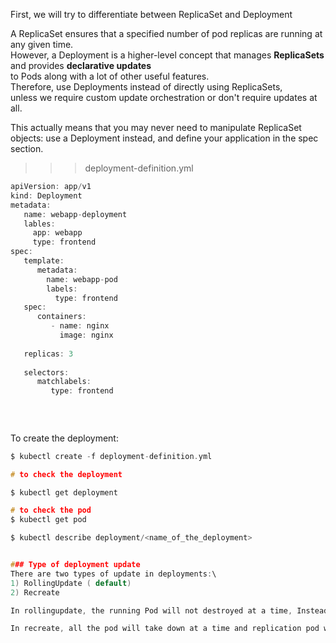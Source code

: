 First, we will try to differentiate between ReplicaSet and Deployment

A ReplicaSet ensures that a specified number of pod replicas are running at any given time.\
However, a Deployment is a higher-level concept that manages **ReplicaSets** and provides **declarative updates**\
to Pods along with a lot of other useful features.\
Therefore, use Deployments instead of
directly using ReplicaSets,\
unless we require custom update orchestration or don't require updates at all.

This actually means that you may never need to manipulate ReplicaSet objects: use a Deployment instead, and define your application in the spec section.

>>> deployment-definition.yml 
```c
apiVersion: app/v1
kind: Deployment
metadata:
   name: webapp-deployment
   lables:
     app: webapp
     type: frontend
spec:
   template:
      metadata:
        name: webapp-pod
        labels:
          type: frontend
   spec:
      containers:
         - name: nginx
           image: nginx
           
   replicas: 3
   
   selectors:
      matchlabels:
         type: frontend
         
         
         
  ```
  
  To create the deployment:
 ```c
 $ kubectl create -f deployment-definition.yml
 
# to check the deployment

 $ kubectl get deployment  
 
# to check the pod
$ kubectl get pod

$ kubectl describe deployment/<name_of_the_deployment>
 
 
 ### Type of deployment update
 There are two types of update in deployments:\
 1) RollingUpdate ( default)
 2) Recreate 

In rollingupdate, the running Pod will not destroyed at a time, Instead, the update will be done one pod down and one up at a time. this makes no disturbance to the users.

In recreate, all the pod will take down at a time and replication pod will bring up . This create a waitng peroid aor gap in the service which may lead to disruption to the user experience.
 
    
